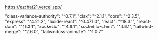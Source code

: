 https://ezchat21.vercel.app/


"class-variance-authority": "^0.7.1",
    "clsx": "^2.1.1",
    "cors": "^2.8.5",
    "express": "^4.21.2",
    "lucide-react": "^0.471.0",
    "react": "^18.3.1",
    "react-dom": "^18.3.1",
    "socket.io": "^4.8.1",
    "socket.io-client": "^4.8.1",
    "tailwind-merge": "^2.6.0",
    "tailwindcss-animate": "^1.0.7"